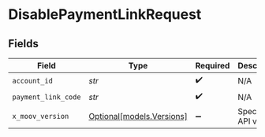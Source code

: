 # DisablePaymentLinkRequest


## Fields

| Field                                              | Type                                               | Required                                           | Description                                        | Example                                            |
| -------------------------------------------------- | -------------------------------------------------- | -------------------------------------------------- | -------------------------------------------------- | -------------------------------------------------- |
| `account_id`                                       | *str*                                              | :heavy_check_mark:                                 | N/A                                                |                                                    |
| `payment_link_code`                                | *str*                                              | :heavy_check_mark:                                 | N/A                                                | uc7ZYKrMhi                                         |
| `x_moov_version`                                   | [Optional[models.Versions]](../models/versions.md) | :heavy_minus_sign:                                 | Specify an API version.                            |                                                    |